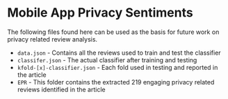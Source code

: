 # Mobile App Privacy Sentiments

The following files found here can be used as the basis for future work on privacy related review analysis.

* `data.json` - Contains all the reviews used to train and test the classifier
* `classifer.json` - The actual classifier after training and testing
* `kfold-[x]-classifier.json` - Each fold used in testing and reported in the article
* `EPR` - This folder contains the extracted 219 engaging privacy related reviews identified in the article